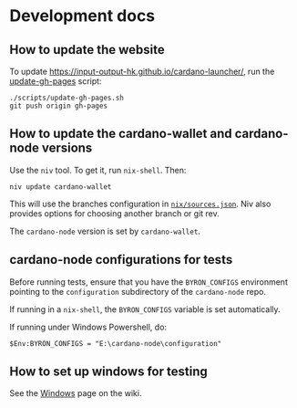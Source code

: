 # Development docs

## How to update the website

To update https://input-output-hk.github.io/cardano-launcher/, run the
[update-gh-pages](./scripts/update-gh-pages.sh) script:

    ./scripts/update-gh-pages.sh
    git push origin gh-pages

## How to update the cardano-wallet and cardano-node versions

Use the `niv` tool. To get it, run `nix-shell`. Then:

    niv update cardano-wallet

This will use the branches configuration in
[`nix/sources.json`](../nix/sources.json). Niv also provides options
for choosing another branch or git rev.

The `cardano-node` version is set by `cardano-wallet`.

## cardano-node configurations for tests

Before running tests, ensure that you have the `BYRON_CONFIGS`
environment pointing to the `configuration` subdirectory of the
`cardano-node` repo.

If running in a `nix-shell`, the `BYRON_CONFIGS` variable is set
automatically.

If running under Windows Powershell, do:

    $Env:BYRON_CONFIGS = "E:\cardano-node\configuration"
    
## How to set up windows for testing

See the [Windows](https://github.com/input-output-hk/adrestia/wiki/Windows) page on the wiki.
